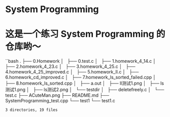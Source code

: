 # System Programming
# 这是一个练习 System Programming 的仓库哟～

``bash
.
├── 0.Homework
│   ├── 0.test.c
│   ├── 1.homework_4_14.c
│   ├── 2.homework_4_23.c
│   ├── 3.homework_4_25.c
│   ├── 4.homework_4_25_improved.c
│   ├── 5.homework_ll.c
│   ├── 6.homework_cd_improved.c
│   ├── 7.homework_ls_sorted_failed.cpp
│   ├── 8.homework_ls_sorted.cpp
│   ├── a.out
│   ├── ll测试1.png
│   ├── ls测试1.png
│   ├── ls测试2.png
│   └── testdir
│       ├── deletefreely.c
│       └── test.c
├── ACuteMan.png
├── README.md
├── SystemProgramming_test.cpp
└── test1
    └── test1.c

    3 directories, 19 files

